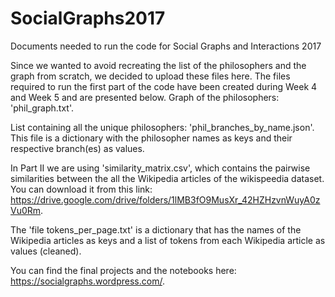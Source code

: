 # SocialGraphs2017
Documents needed to run the code for Social Graphs and Interactions 2017

Since we wanted to avoid recreating the list of the philosophers and the graph from scratch, we decided to upload these files here.
The files required to run the first part of the code have been created during Week 4 and Week 5 and are presented below.
Graph of the philosophers: 'phil_graph.txt'.

List containing all the unique philosophers: 'phil_branches_by_name.json'. 
This file is a dictionary with the philosopher names as keys and their respective branch(es) as values.

In Part II we are using 'similarity_matrix.csv', which contains the pairwise similarities between the all the Wikipedia articles of the wikispeedia dataset.
You can download it from this link: https://drive.google.com/drive/folders/1lMB3fO9MusXr_42HZHzvnWuyA0zVu0Rm.

The 'file tokens_per_page.txt' is a dictionary that has the names of the Wikipedia articles as keys and a list of tokens from each Wikipedia article as values (cleaned).

You can find the final projects and the notebooks here: https://socialgraphs.wordpress.com/.
